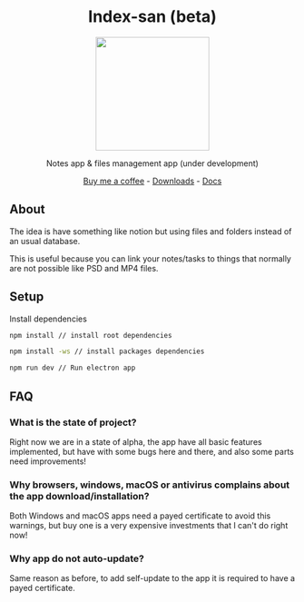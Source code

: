 <div align="center">

# Index-san (beta)

<img src="./logo.ico" height="200" />

Notes app & files management app (under development)

[Buy me a coffee](https://github.com/sponsors/zzhenryquezz) -
[Downloads](https://github.com/sidekick-coder/index-san/releases) -
[Docs](https://index-san.sidekick-coder.com/)

</div>

## About

The idea is have something like notion but using files and folders instead of an usual database.

This is useful because you can link your notes/tasks to things that normally are not possible like PSD and MP4 files.

## Setup

Install dependencies

```bash
npm install // install root dependencies

npm install -ws // install packages dependencies

npm run dev // Run electron app
```

## FAQ

### What is the state of project?

Right now we are in a state of alpha, the app have all basic features implemented, but have with some bugs here and there, and also some parts need improvements!


### Why browsers, windows, macOS or antivirus complains about the app download/installation?

Both Windows and macOS apps need a payed certificate to avoid this warnings, but buy one is a very expensive investments that I can't do right now!

### Why app do not auto-update?

Same reason as before, to add self-update to the app it is required to have a payed certificate.


